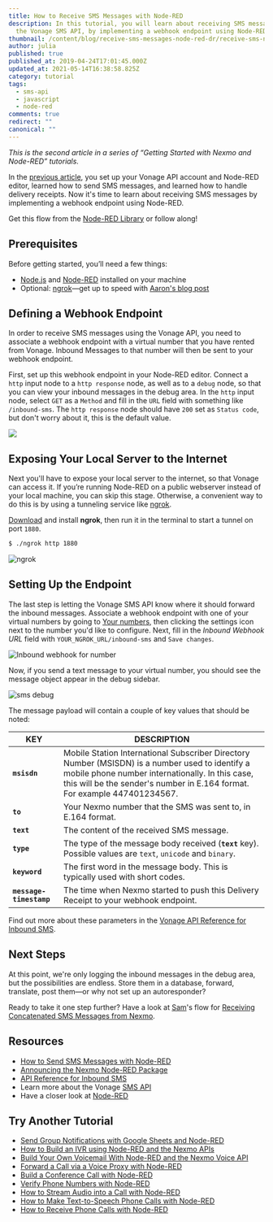 ```yaml
---
title: How to Receive SMS Messages with Node-RED
description: In this tutorial, you will learn about receiving SMS messages with
  the Vonage SMS API, by implementing a webhook endpoint using Node-RED.
thumbnail: /content/blog/receive-sms-messages-node-red-dr/receive-sms-node-red.png
author: julia
published: true
published_at: 2019-04-24T17:01:45.000Z
updated_at: 2021-05-14T16:38:58.825Z
category: tutorial
tags:
  - sms-api
  - javascript
  - node-red
comments: true
redirect: ""
canonical: ""
---
```

*This is the second article in a series of “Getting Started with Nexmo and Node-RED” tutorials.*

In the [previous article](https://www.nexmo.com/blog/2019/04/17/send-sms-messages-node-red-dr/), you set up your Vonage API account and Node-RED editor, learned how to send SMS messages, and learned how to handle delivery receipts. Now it's time to learn about receiving SMS messages by implementing a webhook endpoint using Node-RED.

Get this flow from the [Node-RED Library](https://flows.nodered.org/flow/0d452314094ebb09e4c518cc749f7278) or follow along!

## Prerequisites

Before getting started, you’ll need a few things:

* [Node.js](https://nodejs.org/en/) and [Node-RED](https://nodered.org/docs/getting-started/installation) installed on your machine
* Optional: [ngrok](https://ngrok.com/download)—get up to speed with [Aaron's blog post](https://www.nexmo.com/blog/2017/07/04/local-development-nexmo-ngrok-tunnel-dr/)

<sign-up number></sign-up>

## Defining a Webhook Endpoint

In order to receive SMS messages using the Vonage API, you need to associate a webhook endpoint with a virtual number that you have rented from Vonage. Inbound Messages to that number will then be sent to your webhook endpoint.

First, set up this webhook endpoint in your Node-RED editor. Connect a `http` input node to a `http response` node, as well as to a `debug` node, so that you can view your inbound messages in the debug area. 
In the `http` input node, select `GET` as a `Method` and fill in the `URL` field with something like `/inbound-sms`.
The `http response` node should have `200` set as `Status code`, but don't worry about it, this is the default value.

![](/content/blog/how-to-receive-sms-messages-with-node-red/inbound-sms-flow-get.gif)

## Exposing Your Local Server to the Internet

Next you'll have to expose your local server to the internet, so that Vonage can access it. If you’re running Node-RED on a public webserver instead of your local machine, you can skip this stage. 
Otherwise, a convenient way to do this is by using a tunneling service like [ngrok](https://ngrok.com).

[Download](https://ngrok.com/download) and install **ngrok**, then run it in the terminal to start a tunnel on port `1880`.

```bash
$ ./ngrok http 1880
```

![ngrok](/content/blog/how-to-receive-sms-messages-with-node-red/ngrok-send-sms-nodered.png)

## Setting Up the Endpoint

The last step is letting the Vonage SMS API know where it should forward the inbound messages.
Associate a webhook endpoint with one of your virtual numbers by going to [Your numbers](https://dashboard.nexmo.com/your-numbers), then clicking the settings icon next to the number you'd like to configure. 
Next, fill in the *Inbound Webhook URL* field with `YOUR_NGROK_URL/inbound-sms` and `Save changes`.

![Inbound webhook for number](/content/blog/how-to-receive-sms-messages-with-node-red/inbound-sms-webhook-for-number-1.png)

Now, if you send a text message to your virtual number, you should see the message object appear in the debug sidebar.

![sms debug](/content/blog/how-to-receive-sms-messages-with-node-red/received-sms-in-debug-1.png)

The message payload will contain a couple of key values that should be noted:

| KEY                     | DESCRIPTION                                                                                                                                                                                                                     |
| ----------------------- | ------------------------------------------------------------------------------------------------------------------------------------------------------------------------------------------------------------------------------- |
| **`msisdn`**            | Mobile Station International Subscriber Directory Number (MSISDN) is a number used to identify a mobile phone number internationally. In this case, this will be the sender's number in E.164 format. For example 447401234567. |
| **`to`**                | Your Nexmo number that the SMS was sent to, in E.164 format.                                                                                                                                                                    |
| **`text`**              | The content of the received SMS message.                                                                                                                                                                                        |
| **`type`**              | The type of the message body received (**`text`** key). Possible values are `text`, `unicode` and `binary`.                                                                                                                     |
| **`keyword`**           | The first word in the message body. This is typically used with short codes.                                                                                                                                                    |
| **`message-timestamp`** | The time when Nexmo started to push this Delivery Receipt to your webhook endpoint.                                                                                                                                             |

Find out more about these parameters in the [Vonage API Reference for Inbound SMS](https://developer.nexmo.com/api/sms#inbound-sms).

## Next Steps

At this point, we're only logging the inbound messages in the debug area, but the possibilities are endless. Store them in a database, forward, translate, post them—or why not set up an autoresponder?

Ready to take it one step further? Have a look at [Sam](https://twitter.com/sammachin)'s flow for [Receiving Concatenated SMS Messages from Nexmo](https://flows.nodered.org/flow/525d526e7e6cd006a97ae522b0c670b6).

## Resources

* [How to Send SMS Messages with Node-RED](https://www.nexmo.com/blog/2019/04/17/send-sms-messages-node-red-dr/)
* [Announcing the Nexmo Node-RED Package](https://www.nexmo.com/blog/2019/02/21/nexmo-node-red-package-dr/)
* [API Reference for Inbound SMS](https://developer.nexmo.com/api/sms#inbound-sms)
* Learn more about the Vonage [SMS API](https://developer.nexmo.com/api/sms)
* Have a closer look at [Node-RED](https://nodered.org/docs/)

## Try Another Tutorial

* [Send Group Notifications with Google Sheets and Node-RED](https://www.nexmo.com/blog/2020/03/06/sms-notifications-google-sheets-nodered-dr)
* [How to Build an IVR using Node-RED and the Nexmo APIs](https://www.nexmo.com/blog/2020/01/08/interactive-voice-response-node-red-dr)
* [Build Your Own Voicemail With Node-RED and the Nexmo Voice API](https://www.nexmo.com/blog/2019/11/14/build-voicemail-node-red-voice-api-dr)
* [Forward a Call via a Voice Proxy with Node-RED](https://www.nexmo.com/blog/2019/10/17/forward-call-via-voice-proxy-node-red-dr)
* [Build a Conference Call with Node-RED](https://www.nexmo.com/blog/2019/10/07/conference-call-node-red-dr)
* [Verify Phone Numbers with Node-RED](https://www.nexmo.com/blog/2019/09/25/verify-phone-numbers-with-node-red-dr)
* [How to Stream Audio into a Call with Node-RED](https://www.nexmo.com/blog/2019/07/15/stream-audio-node-red-dr)
* [How to Make Text-to-Speech Phone Calls with Node-RED](https://www.nexmo.com/blog/2019/06/14/make-text-to-speech-phone-calls-node-red-dr/)
* [How to Receive Phone Calls with Node-RED](https://www.nexmo.com/blog/2019/05/09/receive-phone-calls-node-red-dr/)